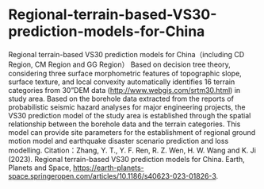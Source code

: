 # Regional-terrain-based-VS30-prediction-models-for-China
Regional terrain-based VS30 prediction models for China（including CD Region, CM Region and GG Region）
Based on decision tree theory, considering  three surface morphometric features of topographic slope, surface texture, and local convexity automatically identifies 16 terrain categories from 30”DEM data (http://www.webgis.com/srtm30.html) in study area.  Based on the borehole data extracted from  the reports of probabilistic seismic hazard analyses for major engineering projects, the VS30 prediction model of the study area is established through the spatial relationship between the borehole data and the terrain categories. This model can provide site parameters for the establishment of regional ground motion model and earthquake disaster scenario prediction and loss modelling. 
Citation：Zhang, Y. T., Y. F. Ren, R. Z. Wen, H. W. Wang and K. Ji (2023). Regional terrain-based VS30 prediction models for China. Earth, Planets and Space, https://earth-planets-space.springeropen.com/articles/10.1186/s40623-023-01826-3.

